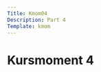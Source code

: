 ```yaml
---
Title: Kmom04
Description: Part 4
Template: kmom
---
```


<div class="kmom">

<h1>Kursmoment 4</h1>

</div>
